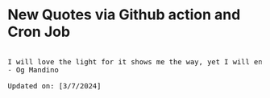 # New Quotes via Github action and Cron Job

<pre>
<!-- #quote -->
I will love the light for it shows me the way, yet I will endure the darkness because it shows me the stars.
- Og Mandino

Updated on: [3/7/2024]
<!-- #quoteEnd -->
</pre>

